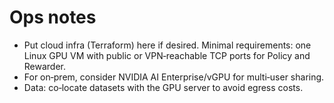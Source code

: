 # Ops notes

- Put cloud infra (Terraform) here if desired. Minimal requirements: one Linux GPU VM with public or VPN‑reachable TCP ports for Policy and Rewarder.
- For on‑prem, consider NVIDIA AI Enterprise/vGPU for multi‑user sharing.
- Data: co‑locate datasets with the GPU server to avoid egress costs.